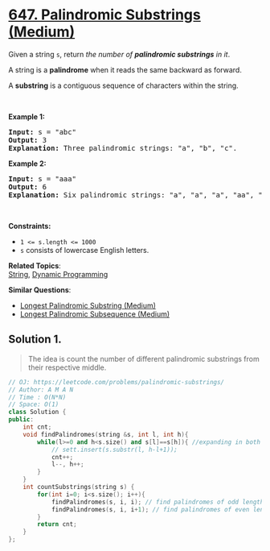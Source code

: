 # [647. Palindromic Substrings (Medium)](https://leetcode.com/problems/palindromic-substrings/)

<p>Given a string <code>s</code>, return <em>the number of <strong>palindromic substrings</strong> in it</em>.</p>

<p>A string is a <strong>palindrome</strong> when it reads the same backward as forward.</p>

<p>A <strong>substring</strong> is a contiguous sequence of characters within the string.</p>

<p>&nbsp;</p>
<p><strong>Example 1:</strong></p>

<pre><strong>Input:</strong> s = "abc"
<strong>Output:</strong> 3
<strong>Explanation:</strong> Three palindromic strings: "a", "b", "c".
</pre>

<p><strong>Example 2:</strong></p>

<pre><strong>Input:</strong> s = "aaa"
<strong>Output:</strong> 6
<strong>Explanation:</strong> Six palindromic strings: "a", "a", "a", "aa", "aa", "aaa".
</pre>

<p>&nbsp;</p>
<p><strong>Constraints:</strong></p>

<ul>
	<li><code>1 &lt;= s.length &lt;= 1000</code></li>
	<li><code>s</code> consists of lowercase English letters.</li>
</ul>


**Related Topics**:  
[String](https://leetcode.com/tag/string/), [Dynamic Programming](https://leetcode.com/tag/dynamic-programming/)

**Similar Questions**:
* [Longest Palindromic Substring (Medium)](https://leetcode.com/problems/longest-palindromic-substring/)
* [Longest Palindromic Subsequence (Medium)](https://leetcode.com/problems/longest-palindromic-subsequence/)

## Solution 1.

> The idea is count the number of different palindromic substrings from their respective middle.

```cpp
// OJ: https://leetcode.com/problems/palindromic-substrings/
// Author: A M A N
// Time : O(N*N)
// Space: O(1)
class Solution {
public:
    int cnt;
    void findPalindromes(string &s, int l, int h){
        while(l>=0 and h<s.size() and s[l]==s[h]){ //expanding in both direction
            // sett.insert(s.substr(l, h-l+1));
            cnt++;
            l--, h++;
        }
    }
    int countSubstrings(string s) {
        for(int i=0; i<s.size(); i++){ 
            findPalindromes(s, i, i); // find palindromes of odd length, with s[i] as its midpoint
            findPalindromes(s, i, i+1); // find palindromes of even length, with s[i] and s[i+1] as its midpoints
        }
        return cnt;
    }
};
```